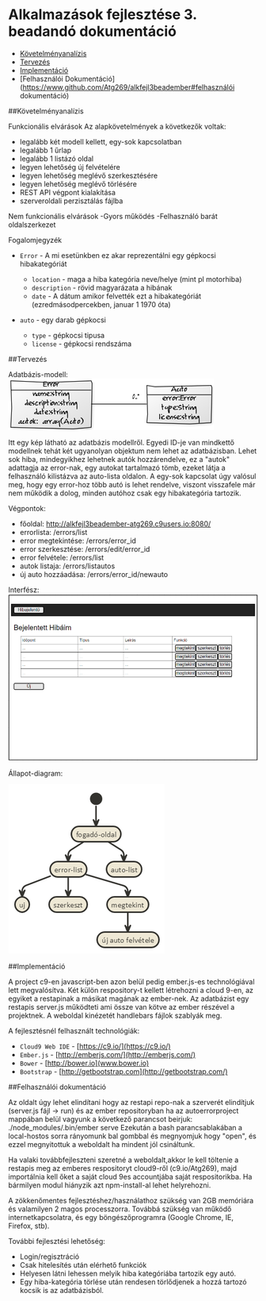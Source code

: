 # Alkalmazások fejlesztése 3. beadandó dokumentáció
- [Követelményanalízis](https://www.github.com/Atg269/alkfejl3beadember#követelményanalízis)
- [Tervezés](https://www.github.com/Atg269/alkfejl3beadember#tervezés)
- [Implementáció](https://www.github.com/Atg269/alkfejl3beadember#implementáció)
- [Felhasználói Dokumentáció](https://www.github.com/Atg269/alkfejl3beadember#felhasználói dokumentáció)


##Követelményanalízis

Funkcionális elvárások
Az alapkövetelmények a következők voltak: 
- legalább két modell kellett, egy-sok kapcsolatban
- legalább 1 űrlap
- legalább 1 listázó oldal
- legyen lehetőség új felvételére
- legyen lehetőség meglévő szerkesztésére
- legyen lehetőség meglévő törlésére
- REST API végpont kialakítása
- szerveroldali perzisztálás fájlba

Nem funkcionális elvárások
-Gyors működés
-Felhasználó barát oldalszerkezet

Fogalomjegyzék

- `Error` -  A mi esetünkben ez akar reprezentálni egy gépkocsi hibakategóriát 
  - `location` - maga a hiba kategória neve/helye (mint pl motorhiba) 
  - `description` - rövid magyarázata a hibának
  - `date` - A dátum amikor felvették ezt a hibakategóriát (ezredmásodpercekben, januar 1 1970 óta)
 
- `auto` - egy darab gépkocsi
  - `type` - gépkocsi tipusa
  - `license` - gépkocsi rendszáma

##Tervezés

Adatbázis-modell:
![Adatbázis modell](https://github.com/Atg269/alkfejl3beadember/blob/master/Documentation/adatbazisdiagram.png)

Itt egy kép látható az adatbázis modellről. Egyedi ID-je van mindkettő modellnek tehát két ugyanolyan objektum nem lehet az adatbázisban. Lehet sok hiba, mindegyikhez lehetnek autók hozzárendelve, ez a "autok" adattagja az error-nak, egy autokat tartalmazó tömb, ezeket látja a felhasználó kilistázva az auto-lista oldalon. A egy-sok kapcsolat úgy valósul meg, hogy egy error-hoz több autó is lehet rendelve, viszont visszafele már nem működik a dolog, minden autóhoz csak egy hibakategória tartozik. 

Végpontok:

 * főoldal: http://alkfejl3beadember-atg269.c9users.io:8080/
 * errorlista: /errors/list
 * error megtekintése: /errors/error_id
 * error szerkesztése: /errors/edit/error_id
 * error felvétele: /errors/list
 * autok listaja: /errors/listautos
 * új auto hozzáadása: /errors/error_id/newauto

Interfész:
![Oldal diagram](https://github.com/Atg269/alkfejl3beadember/blob/master/Documentation/oldaldiagram.png)

Állapot-diagram:

![Állapot diagram](https://github.com/Atg269/alkfejl3beadember/blob/master/Documentation/folyamatdiagram.png)


##Implementáció

A project c9-en javascript-ben azon belül pedig ember.js-es technológiával lett megvalósítva. Két külön respository-t kellett létrehozni a cloud 9-en, az egyiket a restapinak a másikat magának az ember-nek. Az adatbázist egy restapis server.js működteti ami össze van kötve az ember részével a projektnek. A weboldal kinézetét handlebars fájlok szablyák meg.
 
A fejlesztésnél felhasznált technológiák:
  
  - `Cloud9 Web IDE` - [https://c9.io/](https://c9.io/)
  - `Ember.js` - [http://emberjs.com/](http://emberjs.com/)
  - `Bower` - [http://bower.io](www.bower.io)
  - `Bootstrap` - [http://getbootstrap.com](http://getbootstrap.com/)
 
##Felhasználói dokumentáció

Az oldalt úgy lehet elindítani hogy az restapi repo-nak a szerverét elindítjuk (server.js fájl -> run) és az ember repositoryban ha az autoerrorproject mappában belül vagyunk a következő parancsot beirjuk: ./node_modules/.bin/ember serve
Ezekután a bash parancsablakában a local-hostos sorra rányomunk bal gombbal és megnyomjuk hogy "open", és ezzel megnyitottuk a weboldalt ha mindent jól csináltunk.

Ha valaki továbbfejleszteni szeretné a weboldalt,akkor le kell töltenie a restapis meg az emberes respositoryt cloud9-ről (c9.io/Atg269), majd importálnia kell őket a saját cloud 9es accountjába saját respositorikba. Ha bármilyen modul hiányzik azt npm-install-al lehet helyrehozni. 

A  zökkenőmentes fejlesztéshez/használathoz szükség van 2GB memóriára és valamilyen 2 magos processzorra. Továbbá szükség van működő internetkapcsolatra, és egy böngészőprogramra (Google Chrome, IE, Firefox, stb).

További fejlesztési lehetőség:
- Login/regisztráció
- Csak hitelesítés után elérhető funkciók
- Helyesen látni lehessen melyik hiba kategóriába tartozik egy autó.
- Egy hiba-kategória törlése után rendesen törlődjenek a hozzá tartozó kocsik is az adatbázisból.

